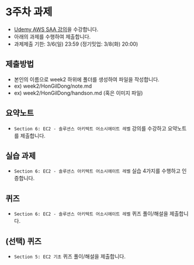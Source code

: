 # 3주차 과제
- [Udemy AWS SAA 강의](https://www.udemy.com/course/best-aws-certified-solutions-architect-associate)을 수강합니다.
- 아래의 과제를 수행하여 제출합니다.
- 과제제출 기한: 3/6(일) 23:59 (정기밋업: 3/8(화) 20:00)

## 제출방법
- 본인의 이름으로 week2 하위에 폴더를 생성하여 파일을 작성합니다.
- ex) week2/HonGilDong/note.md
- ex) week2/HonGilDong/handson.md (혹은 이미지 파일)

## 요약노트
- `Section 6: EC2 - 솔루션스 아키텍트 어소시에이트 레벨` 강의를 수강하고 요약노트를 제출합니다.

## 실습 과제
- `Section 6: EC2 - 솔루션스 아키텍트 어소시에이트 레벨` 실습 4가지를 수행하고 인증합니다.

## 퀴즈
- `Section 6: EC2 - 솔루션스 아키텍트 어소시에이트 레벨` 퀴즈 풀이/해설을 제출합니다.

## (선택) 퀴즈
- `Section 5: EC2 기초` 퀴즈 풀이/해설을 제출합니다.